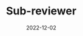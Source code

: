 ---
title: "Sub-reviewer"
venue: " International Conference on Software Engineering (ICSE) NIER"
date: 2022-12-02
---